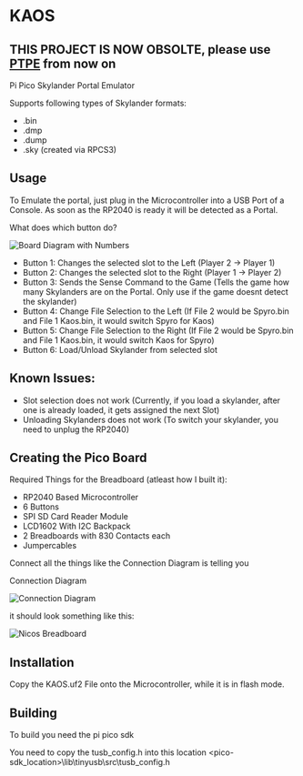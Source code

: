 # KAOS
## THIS PROJECT IS NOW OBSOLTE, please use [PTPE](https://github.com/NicoAICP/PTPE) from now on
Pi Pico Skylander Portal Emulator

Supports following types of Skylander formats:
 + .bin
 + .dmp
 + .dump
 + .sky (created via RPCS3)

## Usage
To Emulate the portal, just plug in the Microcontroller into a USB Port of a Console. As soon as the RP2040 is ready it will be detected as a Portal.

What does which button do?

![Board Diagram with Numbers](https://media.discordapp.net/attachments/943504899956703323/989223408011198554/unknown.png?width=496&height=671)

 + Button 1: Changes the selected slot to the Left (Player 2 -> Player 1)
 + Button 2: Changes the selected slot to the Right (Player 1 -> Player 2)
 + Button 3: Sends the Sense Command to the Game (Tells the game how many Skylanders are on the Portal. Only use if the game doesnt detect the skylander)
 + Button 4: Change File Selection to the Left (If File 2 would be Spyro.bin and File 1 Kaos.bin, it would switch Spyro for Kaos)
 + Button 5: Change File Selection to the Right (If File 2 would be Spyro.bin and File 1 Kaos.bin, it would switch Kaos for Spyro)
 + Button 6: Load/Unload Skylander from selected slot

## Known Issues:

 + Slot selection does not work (Currently, if you load a skylander, after one is already loaded, it gets assigned the next Slot)
 + Unloading Skylanders does not work (To switch your skylander, you need to unplug the RP2040)

## Creating the Pico Board
Required Things for the Breadboard (atleast how I built it):
 + RP2040 Based Microcontroller
 + 6 Buttons
 + SPI SD Card Reader Module
 + LCD1602 With I2C Backpack
 + 2 Breadboards with 830 Contacts each
 + Jumpercables

Connect all the things like the Connection Diagram is telling you

Connection Diagram

![Connection Diagram](https://media.discordapp.net/attachments/943501791612522527/989221754335535125/unknown.png?width=528&height=670)
 
it should look something like this:

![Nicos Breadboard](https://media.discordapp.net/attachments/943501791612522527/989222203579052042/20220622_193502.jpg?width=895&height=671)

## Installation
Copy the KAOS.uf2 File onto the Microcontroller, while it is in flash mode.

## Building
To build you need the pi pico sdk

You need to copy the tusb_config.h into this location <pico-sdk_location>\lib\tinyusb\src\tusb_config.h
